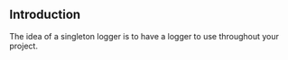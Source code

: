 Introduction
------------

The idea of a singleton logger is to have a logger to use throughout
your project.

